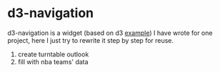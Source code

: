 # d3-navigation

d3-navigation is a widget (based on d3 [example](http://mbostock.github.io/d3/talk/20111018/cluster.html)) I have wrote for one project, here I just try to rewrite it step by step for reuse.

1. create turntable outlook
2. fill with nba teams' data

